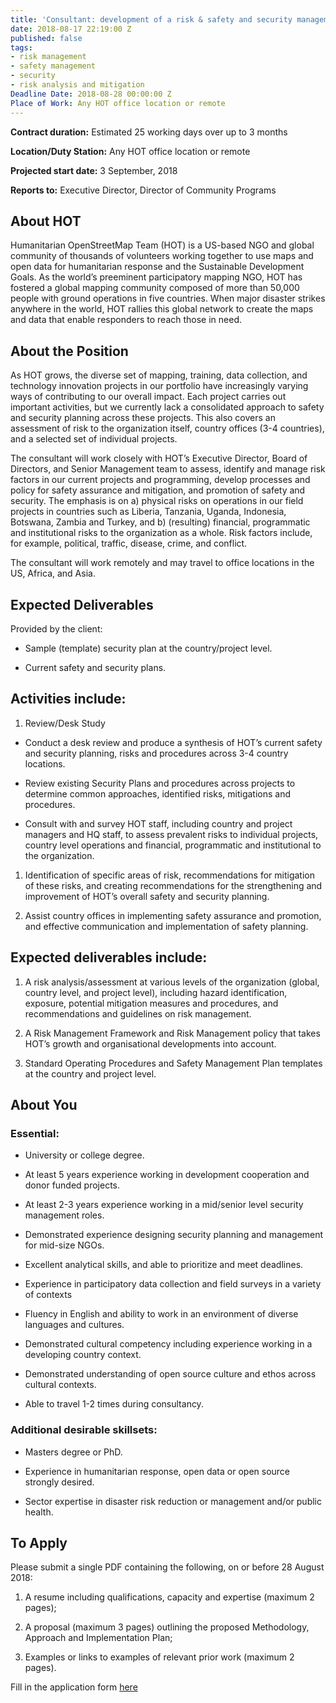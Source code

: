 ```yaml
---
title: 'Consultant: development of a risk & safety and security management framework'
date: 2018-08-17 22:19:00 Z
published: false
tags:
- risk management
- safety management
- security
- risk analysis and mitigation
Deadline Date: 2018-08-28 00:00:00 Z
Place of Work: Any HOT office location or remote
---
```


**Contract duration:** Estimated 25 working days over up to 3 months

**Location/Duty Station:** Any HOT office location or remote

**Projected start date:** 3 September, 2018

**Reports to:** Executive Director, Director of Community Programs

## About HOT

Humanitarian OpenStreetMap Team (HOT) is a US-based NGO and global community of thousands of volunteers working together to use maps and open data for humanitarian response and the Sustainable Development Goals. As the world’s preeminent participatory mapping NGO, HOT has fostered a global mapping community composed of more than 50,000 people with ground operations in five countries. When major disaster strikes anywhere in the world, HOT rallies this global network to create the maps and data that enable responders to reach those in need.

## About the Position

As HOT grows, the diverse set of mapping, training, data collection, and technology innovation projects in our portfolio have increasingly varying ways of contributing to our overall impact. Each project carries out important activities, but we currently lack a consolidated approach to safety and security planning across these projects. This also covers an assessment of risk to the organization itself, country offices (3-4 countries), and a selected set of individual projects.

The consultant will work closely with HOT’s Executive Director, Board of Directors, and Senior Management team to assess, identify and manage risk factors in our current projects and programming, develop processes and policy for safety assurance and mitigation, and promotion of safety and security. The emphasis is on a) physical risks on operations in our field projects in countries such as Liberia, Tanzania, Uganda, Indonesia, Botswana, Zambia and Turkey, and b) (resulting) financial, programmatic and institutional risks to the organization as a whole. Risk factors include, for example, political, traffic, disease, crime, and conflict.

The consultant will work remotely and may travel to office locations in the US, Africa, and Asia.

## Expected Deliverables

Provided by the client:

* Sample (template) security plan at the country/project level.

* Current safety and security plans.

## Activities include:

1. Review/Desk Study

* Conduct a desk review and produce a synthesis of HOT’s current safety and security planning, risks and procedures across 3-4 country locations.

* Review existing Security Plans and procedures across projects to determine common approaches, identified risks, mitigations and procedures.

* Consult with and survey HOT staff, including country and project managers and HQ staff, to assess prevalent risks to individual projects, country level operations and financial, programmatic and institutional to the organization.

1. Identification of specific areas of risk, recommendations for mitigation of these risks, and creating recommendations for the strengthening and improvement of HOT’s overall safety and security planning.

2. Assist country offices in implementing safety assurance and promotion, and effective communication and implementation of safety planning.

## Expected deliverables include:

1. A risk analysis/assessment at various levels of the organization (global, country level, and project level), including hazard identification, exposure, potential mitigation measures and procedures, and recommendations and guidelines on risk management.

2. A Risk Management Framework and Risk Management policy that takes HOT’s growth and organisational developments into account.

3. Standard Operating Procedures and Safety Management Plan templates at the country and project level.

## About You

### Essential:

* University or college degree.

* At least 5 years experience working in development cooperation and donor funded projects.

* At least 2-3 years experience working in a mid/senior level security management roles.

* Demonstrated experience designing security planning and management for mid-size NGOs.

* Excellent analytical skills, and able to prioritize and meet deadlines.

* Experience in participatory data collection and field surveys in a variety of contexts

* Fluency in English and ability to work in an environment of diverse languages and cultures.

* Demonstrated cultural competency including experience working in a developing country context.

* Demonstrated understanding of open source culture and ethos across cultural contexts.

* Able to travel 1-2 times during consultancy.

### Additional desirable skillsets:

* Masters degree or PhD.

* Experience in humanitarian response, open data or open source strongly desired.

* Sector expertise in disaster risk reduction or management and/or public health.

## To Apply

Please submit a single PDF containing the following, on or before 28 August 2018:

1. A resume including qualifications, capacity and expertise (maximum 2 pages);

2. A proposal (maximum 3 pages) outlining the proposed Methodology, Approach and Implementation Plan;

3. Examples or links to examples of relevant prior work (maximum 2 pages).

Fill in the application form [here]()